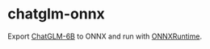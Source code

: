 
# chatglm-onnx

Export [ChatGLM-6B](https://huggingface.co/THUDM/chatglm-6b) to ONNX and run with [ONNXRuntime](https://onnxruntime.ai/).
